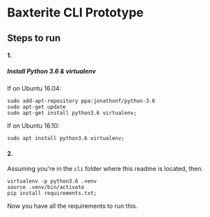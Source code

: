 Baxterite CLI Prototype
=======================

## Steps to run

#### 1. 

##### Install Python 3.6 & virtualenv

If on Ubuntu 16.04:

```
sudo add-apt-repository ppa:jonathonf/python-3.6
sudo apt-get update
sudo apt-get install python3.6 virtualenv;
```

If on Ubuntu 16.10:
```
sudo apt install python3.6 virtualenv;
```

#### 2.

Assuming you're in the `cli` folder where this readme is located, then.

```
virtualenv -p python3.6 .venv
source .venv/bin/activate
pip install requirements.txt;
```

Now you have all the requirements to run this.
